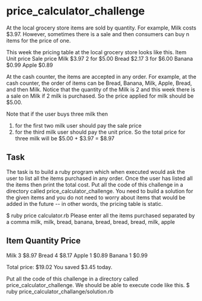 # price_calculator_challenge


At the local grocery store items are sold by quantity. For example, Milk costs $3.97. However, sometimes there is a sale and then consumers can buy n items for the price of one.

This week the pricing table at the local grocery store looks like this.
Item    Unit price    Sale price
Milk    $3.97         2 for $5.00
Bread   $2.17         3 for $6.00
Banana  $0.99
Apple   $0.89 

At the cash counter, the items are accepted in any order. For example, at the cash counter, the order of items can be Bread, Banana, Milk, Apple, Bread, and then Milk. Notice that the quantity of the Milk is 2 and this week there is a sale on Milk if 2 milk is purchased. So the price applied for milk should be $5.00.

Note that if the user buys three milk then
1. for the first two milk user should pay the sale price
2. for the third milk user should pay the unit price.
So the total price for three milk will be $5.00 + $3.97 = $8.97


Task
------------------------------------------------------------------------------------------
The task is to build a ruby program which when executed would ask the user to list all the
items purchased in any order. Once the user has listed all the items then print the total cost.
Put all the code of this challenge in a directory called price_calculator_challenge.
You need to build a solution for the given items and you do not need to worry about items that
would be added in the future -- in other words, the pricing table is static.


$ ruby price calculator.rb Please enter all the items purchased separated by a comma
milk, milk, bread, banana, bread, bread, bread, milk, apple


Item    Quantity    Price
--------------------------
Milk    3           $8.97
Bread   4           $8.17
Apple   1           $0.89
Banana  1           $0.99

Total price: $19.02 You saved $3.45 today.

Put all the code of this challenge in a directory called price_calculator_challenge.
We should be able to execute code like this.
$ ruby price_calculator_challange/solution.rb
